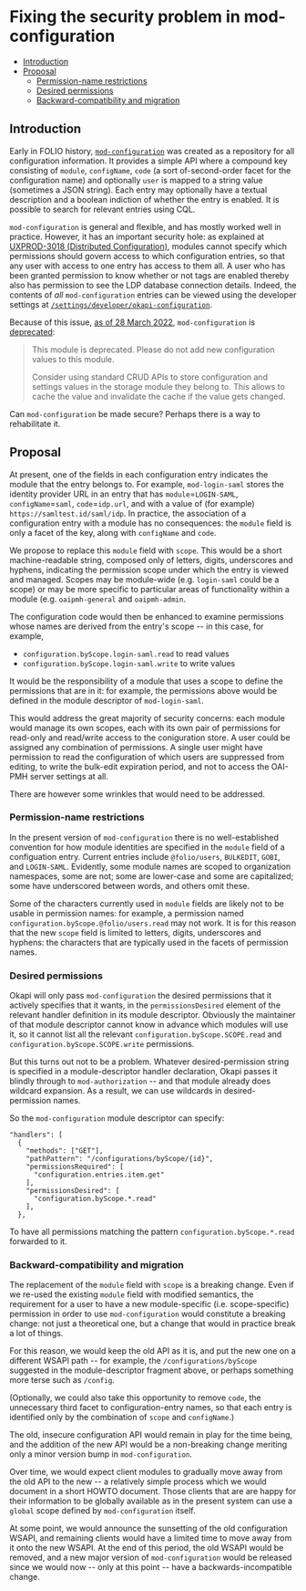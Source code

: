 # Fixing the security problem in mod-configuration

<!-- md2toc -l 2 fixing-mod-configuration.md -->
* [Introduction](#introduction)
* [Proposal](#proposal)
    * [Permission-name restrictions](#permission-name-restrictions)
    * [Desired permissions](#desired-permissions)
    * [Backward-compatibility and migration](#backward-compatibility-and-migration)



## Introduction

Early in FOLIO history, [`mod-configuration`](https://github.com/folio-org/mod-configuration) was created as a repository for all configuration information. It provides a simple API where a compound key consisting of `module`, `configName`, `code` (a sort of-second-order facet for the configuration name) and optionally `user` is mapped to a string value (sometimes a JSON string). Each entry may optionally have a textual description and a boolean indiction of whether the entry is enabled. It is possible to search for relevant entries using CQL.

`mod-configuration` is general and flexible, and has mostly worked well in practice. However, it has an important security hole: as explained at [UXPROD-3018 (Distributed Configuration)](https://issues.folio.org/browse/UXPROD-3018), modules cannot specify which permissions should govern access to which configuration entries, so that any user with access to one entry has access to them all. A user who has been granted permission to know whether or not tags are enabled thereby also has permission to see the LDP database connection details. Indeed, the contents of _all_ `mod-configuration` entries can be viewed using the developer settings at [`/settings/developer/okapi-configuration`](https://folio-snapshot.dev.folio.org/settings/developer/okapi-configuration).

Because of this issue, [as of 28 March 2022](https://github.com/folio-org/mod-configuration/commit/812c7d15fcb264359c89c2d5b43696f7c27b9462), `mod-configuration` is [deprecated](https://github.com/folio-org/mod-configuration/blob/master/README.md#deprecation):

> This module is deprecated. Please do not add new configuration values to this module.
>
> Consider using standard CRUD APIs to store configuration and settings values in the storage module they belong to. This allows to cache the value and invalidate the cache if the value gets changed.

Can `mod-configuration` be made secure? Perhaps there is a way to rehabilitate it.



## Proposal

At present, one of the fields in each configuration entry indicates the module that the entry belongs to. For example, `mod-login-saml` stores the identity provider URL in an entry that has `module`=`LOGIN-SAML`, `configName`=`saml`, `code`=`idp.url`, and with a value of (for example) `https://samltest.id/saml/idp`. In practice, the association of a configuration entry with a module has no consequences: the `module` field is only a facet of the key, along with `configName` and `code`.

We propose to replace this `module` field with `scope`. This would be a short machine-readable string, composed only of letters, digits, underscores and hyphens, indicating the permission scope under which the entry is viewed and managed. Scopes may be module-wide (e.g. `login-saml` could be a scope) or may be more specific to particular areas of functionality within a module (e.g. `oaipmh-general` and `oaipmh-admin`.

The configuration code would then be enhanced to examine permissions whose names are derived from the entry's scope -- in this case, for example,
* `configuration.byScope.login-saml.read` to read values
* `configuration.byScope.login-saml.write` to write values

It would be the responsibility of a module that uses a scope to define the permissions that are in it: for example, the permissions above would be defined in the module descriptor of `mod-login-saml`.

This would address the great majority of security concerns: each module would manage its own scopes, each with its own pair of permissions for read-only and read/write access to the coniguration store. A user could be assigned any combination of permissions. A single user might have permission to read the configuration of which users are suppressed from editing, to write the bulk-edit expiration period, and not to access the OAI-PMH server settings at all.

There are however some wrinkles that would need to be addressed.


### Permission-name restrictions

In the present version of `mod-configuration` there is no well-established convention for how module identities are specified in the `module` field of a configuation entry. Current entries include `@folio/users`, `BULKEDIT`, `GOBI`, and `LOGIN-SAML`. Evidently, some module names are scoped to organization namespaces, some are not; some are lower-case and some are capitalized; some have underscored between words, and others omit these.

Some of the characters currently used in `module` fields are likely not to be usable in permission names: for example, a permission named `configuration.byScope.@folio/users.read` may not work. It is for this reason that the new `scope` field is limited to letters, digits, underscores and hyphens: the characters that are typically used in the facets of permission names.


### Desired permissions

Okapi will only pass `mod-configuration` the desired permissions that it actively specifies that it wants, in the `permissionsDesired` element of the relevant handler definition in its module descriptor. Obviously the maintainer of that module descriptor cannot know in advance which modules will use it, so it cannot list all the relevant `configuration.byScope.SCOPE.read` and `configuration.byScope.SCOPE.write` permissions.

But this turns out not to be a problem. Whatever desired-permission string is specified in a module-descriptor handler declaration, Okapi passes it blindly through to `mod-authorization` -- and that module already does wildcard expansion. As a result, we can use wildcards in desired-permission names.

So the `mod-configuration` module descriptor can specify:

	"handlers": [
	  {
	    "methods": ["GET"],
	    "pathPattern": "/configurations/byScope/{id}",
	    "permissionsRequired": [
	      "configuration.entries.item.get"
	    ],
	    "permissionsDesired": [
	      "configuration.byScope.*.read"
	    ],
	  },
 
To have all permissions matching the pattern `configuration.byScope.*.read` forwarded to it.


### Backward-compatibility and migration

The replacement of the `module` field with `scope` is a breaking change. Even if we re-used the existing `module` field with modified semantics, the requirement for a user to have a new module-specific (i.e. scope-specific) permission in order to use `mod-configuration` would constitute a breaking change: not just a theoretical one, but a change that would in practice break a lot of things.

For this reason, we would keep the old API as it is, and put the new one on a different WSAPI path -- for example, the 
`/configurations/byScope` suggested in the module-descriptor fragment above, or perhaps something more terse such as `/config`.

(Optionally, we could also take this opportunity to remove `code`, the unnecessary third facet to configuration-entry names, so that each entry is identified only by the combination of `scope` and `configName`.)

The old, insecure configuration API would remain in play for the time being, and the addition of the new API would be a non-breaking change meriting only a minor version bump in `mod-configuration`.

Over time, we would expect client modules to gradually move away from the old API to the new -- a relatively simple process which we would document in a short HOWTO document. Those clients that are are happy for their information to be globally available as in the present system can use a `global` scope defined by `mod-configuration` itself.

At some point, we would announce the sunsetting of the old configuration WSAPI, and remaining clients would have a limited time to move away from it onto the new WSAPI. At the end of this period, the old WSAPI would be removed, and a new major version of `mod-configuration` would be released since we would now -- only at this point -- have a backwards-incompatible change.


